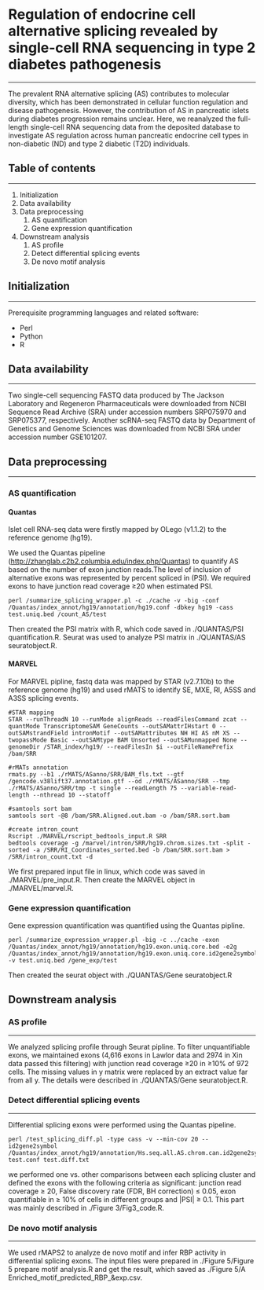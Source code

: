 ﻿# **Regulation of endocrine cell alternative splicing revealed by single-cell RNA sequencing in type 2 diabetes pathogenesis**


---
The prevalent RNA alternative splicing (AS) contributes to molecular diversity, which has been demonstrated in cellular function regulation and disease pathogenesis. However, the contribution of AS in pancreatic islets during diabetes progression remains unclear. Here, we reanalyzed the full-length single-cell RNA sequencing data from the deposited database to investigate AS regulation across human pancreatic endocrine cell types in non-diabetic (ND) and type 2 diabetic (T2D) individuals.

## **Table of contents**
---
1. Initialization
2. Data availability
3. Data preprocessing
    1. AS quantification
    2. Gene expression quantification
4. Downstream analysis
    1. AS profile
    2. Detect differential splicing events
    3. De novo motif analysis

## **Initialization**
---
Prerequisite programming languages and related software:

* Perl
* Python
* R

## **Data availability**
---
Two single-cell sequencing FASTQ data produced by The Jackson Laboratory and Regeneron Pharmaceuticals were downloaded from NCBI Sequence Read Archive (SRA) under accession numbers SRP075970 and SRP075377, respectively. Another scRNA-seq FASTQ data by Department of Genetics and Genome Sciences was downloaded from NCBI SRA under accession number GSE101207.

## **Data preprocessing**
---
### **AS quantification**
#### **Quantas**
Islet cell RNA-seq data were firstly mapped by OLego (v1.1.2) to the reference genome (hg19).

We used the Quantas pipeline (http://zhanglab.c2b2.columbia.edu/index.php/Quantas) to quantify AS based on the number of exon junction reads.The level of inclusion of alternative exons was represented by percent spliced in (PSI). We required exons to have junction read coverage ≥20 when estimated PSI.

``` 
perl /summarize_splicing_wrapper.pl -c ./cache -v -big -conf /Quantas/index_annot/hg19/annotation/hg19.conf -dbkey hg19 -cass test.uniq.bed /count_AS/test
``` 
Then created the PSI matrix with R, which code saved in ./QUANTAS/PSI quantification.R. Seurat was used to analyze PSI matrix in ./QUANTAS/AS seuratobject.R.

#### **MARVEL**
For MARVEL pipline, fastq data was mapped by STAR (v2.7.10b) to the reference genome (hg19) and used rMATS to identify SE, MXE, RI, A5SS and A3SS splicing events. 

``` 
#STAR mapping
STAR --runThreadN 10 --runMode alignReads --readFilesCommand zcat --quantMode TranscriptomeSAM GeneCounts --outSAMattrIHstart 0 --outSAMstrandField intronMotif --outSAMattributes NH HI AS nM XS --twopassMode Basic --outSAMtype BAM Unsorted --outSAMunmapped None --genomeDir /STAR_index/hg19/ --readFilesIn $i --outFileNamePrefix /bam/SRR 
    
#rMATs annotation
rmats.py --b1 ./rMATS/ASanno/SRR/BAM_fls.txt --gtf /gencode.v38lift37.annotation.gtf --od ./rMATS/ASanno/SRR --tmp ./rMATS/ASanno/SRR/tmp -t single --readLength 75 --variable-read-length --nthread 10 --statoff

#samtools sort bam
samtools sort -@8 /bam/SRR.Aligned.out.bam -o /bam/SRR.sort.bam
    
#create intron_count
Rscript ./MARVEL/rscript_bedtools_input.R SRR
bedtools coverage -g /marvel/intron/SRR/hg19.chrom.sizes.txt -split -sorted -a /SRR/RI_Coordinates_sorted.bed -b /bam/SRR.sort.bam > /SRR/intron_count.txt -d
``` 

We first prepared input file in linux, which code was saved in ./MARVEL/pre_input.R. Then create the MARVEL object in ./MARVEL/marvel.R.

### **Gene expression quantification**
Gene expression quantification was quantified using the Quantas pipline.

``` 
perl /summarize_expression_wrapper.pl -big -c ../cache -exon /Quantas/index_annot/hg19/annotation/hg19.exon.uniq.core.bed -e2g /Quantas/index_annot/hg19/annotation/hg19.exon.uniq.core.id2gene2symbol -v test.uniq.bed /gene_exp/test
```

Then created the seurat object with ./QUANTAS/Gene seuratobject.R


## **Downstream analysis**
### **AS profile**
---
We analyzed splicing profile through Seurat pipline. To filter unquantifiable exons, we maintained exons (4,616 exons in Lawlor data and 2974 in Xin data passed this filtering) with junction read coverage ≥20 in ≥10% of 972 cells. The missing values in y matrix were replaced by an extract value far from all y. The details were described in  ./QUANTAS/Gene seuratobject.R.

### **Detect differential splicing events**
---
Differential splicing exons were performed using the Quantas pipeline.

``` 
perl /test_splicing_diff.pl -type cass -v --min-cov 20 --id2gene2symbol /Quantas/index_annot/hg19/annotation/Hs.seq.all.AS.chrom.can.id2gene2symbol test.conf test.diff.txt
```
we performed one vs. other comparisons between each splicing cluster and defined the exons with the following criteria as significant: junction read coverage ≥ 20, False discovery rate (FDR, BH correction) ≤ 0.05, exon quantifiable in ≥ 10% of cells in different groups and |PSI| ≥ 0.1. This part was mainly described in ./Figure 3/Fig3_code.R.


### **De novo motif analysis**
---
We used rMAPS2 to analyze de novo motif and infer RBP activity in differential splicing exons. The input files were prepared in ./Figure 5/Figure 5 prepare motif analysis.R and get the result, which saved as ./Figure 5/A Enriched_motif_predicted_RBP_&exp.csv. 








